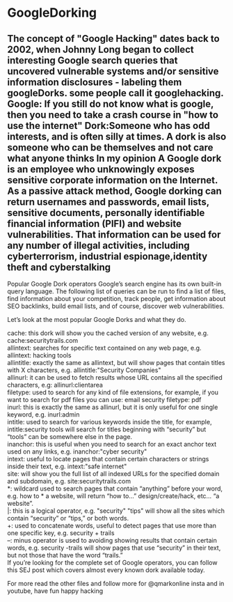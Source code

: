 # GoogleDorking
****The concept of "Google Hacking" dates back to 2002, when Johnny Long began to collect interesting Google search queries that uncovered vulnerable systems and/or sensitive information disclosures - labeling them googleDorks. some people call it googlehacking.  Google: If you still do not know what is google, then you need to take a crash course in "how to use the internet"  Dork:Someone who has odd interests, and is often silly at times. A dork is also someone who can be themselves and not care what anyone thinks  In my opinion A Google dork is an employee who unknowingly exposes sensitive corporate information on the Internet.  As a passive attack method, Google dorking can return usernames and passwords, email lists, sensitive documents, personally identifiable financial information (PIFI) and website vulnerabilities.  That information can be used for any number of illegal activities, including cyberterrorism, industrial espionage,identity theft and cyberstalking****
--------------------------------------------------------------------------------------
Popular Google Dork operators
Google’s search engine has its own built-in query language. The following list of queries can be run to find a list of files, find information about your competition, track people, get information about SEO backlinks, build email lists, and of course, discover web vulnerabilities.

Let’s look at the most popular Google Dorks and what they do.

cache: this dork will show you the cached version of any website, e.g. cache:securitytrails.com <br>
allintext: searches for specific text contained on any web page, e.g. allintext: hacking tools<br>
allintitle: exactly the same as allintext, but will show pages that contain titles with X characters, e.g. allintitle:"Security Companies"<br>
allinurl: it can be used to fetch results whose URL contains all the specified characters, e.g: allinurl:clientarea<br>
filetype: used to search for any kind of file extensions, for example, if you want to search for pdf files you can use: email security filetype: pdf<br>
inurl: this is exactly the same as allinurl, but it is only useful for one single keyword, e.g. inurl:admin<br>
intitle: used to search for various keywords inside the title, for example, intitle:security tools will search for titles beginning with “security” but “tools” can be somewhere else in the page.<br>
inanchor: this is useful when you need to search for an exact anchor text used on any links, e.g. inanchor:"cyber security"<br>
intext: useful to locate pages that contain certain characters or strings inside their text, e.g. intext:"safe internet"<br>
site: will show you the full list of all indexed URLs for the specified domain and subdomain, e.g. site:securitytrails.com<br>
*: wildcard used to search pages that contain “anything” before your word, e.g. how to * a website, will return “how to…” design/create/hack, etc… “a website”.<br>
|: this is a logical operator, e.g. "security" "tips" will show all the sites which contain “security” or “tips,” or both words.<br>
+: used to concatenate words, useful to detect pages that use more than one specific key, e.g. security + trails<br>
–: minus operator is used to avoiding showing results that contain certain words, e.g. security -trails will show pages that use “security” in their text, but not those that have the word “trails.”<br>
If you’re looking for the complete set of Google operators, you can follow this SEJ post which covers almost every known dork available today.
<br>

For more read the other files and follow more for @qmarkonline insta and in youtube, have fun happy hacking

